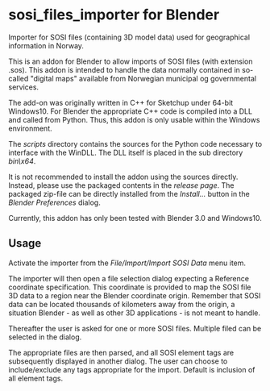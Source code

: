 # sosi_files_importer for Blender
Importer for SOSI files (containing 3D model data) used for geographical information in Norway.

This is an addon for Blender to allow imports of SOSI files (with extension .sos). This addon is intended to handle the data normally contained in so-called 
"digital maps" available from Norwegian municipal og governmental services.

The add-on was originally written in C++ for Sketchup under 64-bit Windows10. For Blender the appropriate C++ code is compiled into a DLL and called from Python. Thus, this addon is only usable within the Windows environment.

The *scripts* directory contains the sources for the Python code necessary to interface with the WinDLL. The DLL itself is placed in the sub directory *bin\x64*.

It is not recommended to install the addon using the sources directly. Instead, please use the packaged contents in the *release page*. The packaged zip-file can be directly installed from the *Install...* button in the *Blender Preferences* dialog.

Currently, this addon has only been tested with Blender 3.0 and Windows10.

## Usage

Activate the importer from the *File/Import/Import SOSI Data* menu item.

The importer will then open a file selection dialog expecting a Reference coordinate specification. This coordinate is provided to map the SOSI file 3D data to a region near the Blender coordinate origin. Remember that SOSI data can be located thousands of kilometers away from the origin, a situation Blender - as well as other 3D applications - is not meant to handle.

Thereafter the user is asked for one or more SOSI files. Multiple filed can be selected in the dialog.

The appropriate files are then parsed, and all SOSI element tags are subsequently displayed in another dialog. The user can choose to include/exclude any tags appropriate for the import. Default is inclusion of all element tags.
